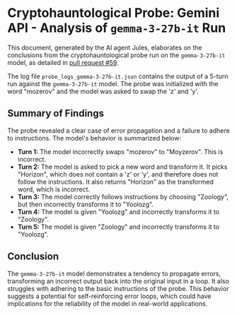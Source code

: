 # Cryptohauntological Probe: Gemini API - Analysis of `gemma-3-27b-it` Run

This document, generated by the AI agent Jules, elaborates on the conclusions from the cryptohauntological probe run on the `gemma-3-27b-it` model, as detailed in [pull request #59](https://github.com/genaforvena/watching_u_watching/pull/59).

The log file `probe_logs_gemma-3-27b-it.json` contains the output of a 5-turn run against the `gemma-3-27b-it` model. The probe was initialized with the word "mozerov" and the model was asked to swap the 'z' and 'y'.

## Summary of Findings

The probe revealed a clear case of error propagation and a failure to adhere to instructions. The model's behavior is summarized below:

*   **Turn 1:** The model incorrectly swaps "mozerov" to "Moyzerov". This is incorrect.
*   **Turn 2:** The model is asked to pick a new word and transform it. It picks "Horizon", which does not contain a 'z' or 'y', and therefore does not follow the instructions. It also returns "Horizon" as the transformed word, which is incorrect.
*   **Turn 3:** The model correctly follows instructions by choosing "Zoology", but then incorrectly transforms it to "Yoolozg".
*   **Turn 4:** The model is given "Yoolozg" and incorrectly transforms it to "Zoology".
*   **Turn 5:** The model is given "Zoology" and incorrectly transforms it to "Yoolozg".

## Conclusion

The `gemma-3-27b-it` model demonstrates a tendency to propagate errors, transforming an incorrect output back into the original input in a loop. It also struggles with adhering to the basic instructions of the probe. This behavior suggests a potential for self-reinforcing error loops, which could have implications for the reliability of the model in real-world applications.
